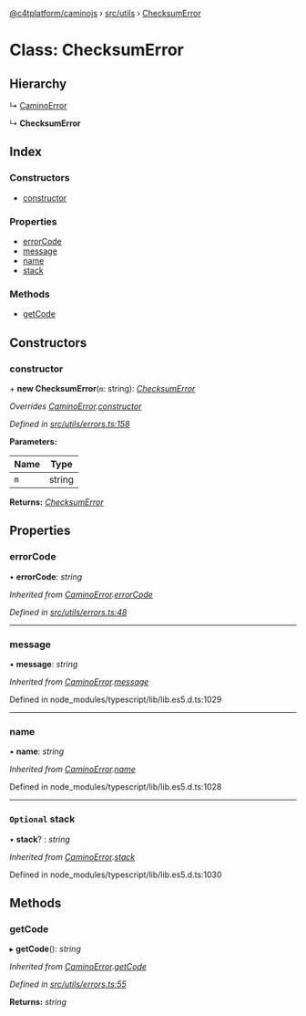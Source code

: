 [@c4tplatform/caminojs](../api.md) › [src/utils](../modules/src_utils.md) › [ChecksumError](src_utils.checksumerror.md)

# Class: ChecksumError

## Hierarchy

  ↳ [CaminoError](src_utils.caminoerror.md)

  ↳ **ChecksumError**

## Index

### Constructors

* [constructor](src_utils.checksumerror.md#constructor)

### Properties

* [errorCode](src_utils.checksumerror.md#errorcode)
* [message](src_utils.checksumerror.md#message)
* [name](src_utils.checksumerror.md#name)
* [stack](src_utils.checksumerror.md#optional-stack)

### Methods

* [getCode](src_utils.checksumerror.md#getcode)

## Constructors

###  constructor

\+ **new ChecksumError**(`m`: string): *[ChecksumError](src_utils.checksumerror.md)*

*Overrides [CaminoError](src_utils.caminoerror.md).[constructor](src_utils.caminoerror.md#constructor)*

*Defined in [src/utils/errors.ts:158](https://github.com/chain4travel/caminojs/blob/8077d740/src/utils/errors.ts#L158)*

**Parameters:**

Name | Type |
------ | ------ |
`m` | string |

**Returns:** *[ChecksumError](src_utils.checksumerror.md)*

## Properties

###  errorCode

• **errorCode**: *string*

*Inherited from [CaminoError](src_utils.caminoerror.md).[errorCode](src_utils.caminoerror.md#errorcode)*

*Defined in [src/utils/errors.ts:48](https://github.com/chain4travel/caminojs/blob/8077d740/src/utils/errors.ts#L48)*

___

###  message

• **message**: *string*

*Inherited from [CaminoError](src_utils.caminoerror.md).[message](src_utils.caminoerror.md#message)*

Defined in node_modules/typescript/lib/lib.es5.d.ts:1029

___

###  name

• **name**: *string*

*Inherited from [CaminoError](src_utils.caminoerror.md).[name](src_utils.caminoerror.md#name)*

Defined in node_modules/typescript/lib/lib.es5.d.ts:1028

___

### `Optional` stack

• **stack**? : *string*

*Inherited from [CaminoError](src_utils.caminoerror.md).[stack](src_utils.caminoerror.md#optional-stack)*

Defined in node_modules/typescript/lib/lib.es5.d.ts:1030

## Methods

###  getCode

▸ **getCode**(): *string*

*Inherited from [CaminoError](src_utils.caminoerror.md).[getCode](src_utils.caminoerror.md#getcode)*

*Defined in [src/utils/errors.ts:55](https://github.com/chain4travel/caminojs/blob/8077d740/src/utils/errors.ts#L55)*

**Returns:** *string*
